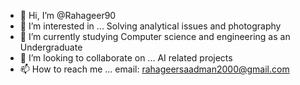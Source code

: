 - 👋 Hi, I’m @Rahageer90
- 👀 I’m interested in ... Solving analytical issues and photography
- 🌱 I’m currently studying Computer science and engineering as an Undergraduate
- 💞️ I’m looking to collaborate on ... AI related projects
- 📫 How to reach me ... email: rahageersaadman2000@gmail.com

<!---
Rahageer90/Rahageer90 is a ✨ special ✨ repository because its `README.md` (this file) appears on your GitHub profile.
You can click the Preview link to take a look at your changes.
--->
